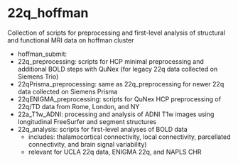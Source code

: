 # 22q_hoffman
Collection of scripts for preprocessing and first-level analysis of structural and functional MRI data on hoffman cluster

* hoffman_submit: 
*  22q_preprocessing: scripts for HCP minimal preprocessing and additional BOLD steps with QuNex (for legacy 22q data collected on Siemens Trio)
* 22qPrisma_preprocessing: same as 22q_preprocessing for newer 22q data collected on Siemens Prisma
* 22qENIGMA_preprocessing: scripts for QuNex HCP preprocessing of 22q/TD data from Rome, London, and NY
* 22a_T1w_ADNI: processing and analysis of ADNI T1w images using longitudinal FreeSurfer and segment structures
* 22q_analysis: scripts for first-level analyses of BOLD data
    * includes: thalamocortical connectivity, local connectivity, parcellated connectivity, and brain signal variability)
    * relevant for UCLA 22q data, ENIGMA 22q, and NAPLS CHR
 

